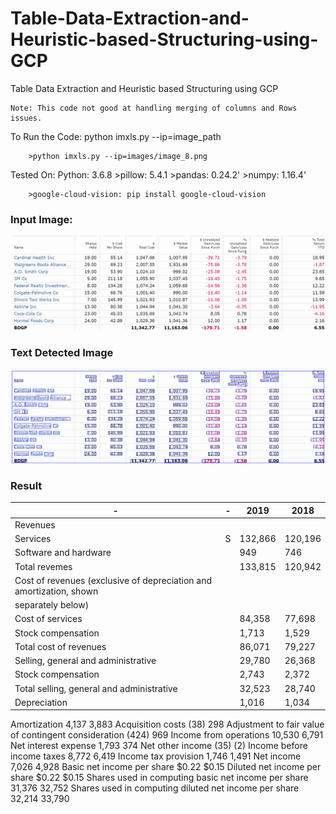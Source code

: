# Table-Data-Extraction-and-Heuristic-based-Structuring-using-GCP
Table Data Extraction and Heuristic based Structuring using GCP

    Note: This code not good at handling merging of columns and Rows issues.


To Run the Code: python imxls.py --ip=image_path
		
		>python imxls.py --ip=images/image_8.png

Tested On:
	Python: 3.6.8 
		>pillow: 5.4.1
		>pandas: 0.24.2'
		>numpy: 	1.16.4'

		>google-cloud-vision: pip install google-cloud-vision 

### Input Image:
![images/image_1.png](images/image_1.png)

### Text Detected Image
![Results/image_1_ocr.png](Results/image_1_ocr.png)

### Result

-|		-|2019|	2018
---| ---| ---| --- 
Revenues|			
Services|	S|	132,866|	120,196
Software and hardware|		|949|	746
Total revemes|		|133,815|	120,942
Cost of revenues (exclusive of depreciation and amortization, shown|
separately below)|
Cost of services|		|84,358|	77,698
Stock compensation|		|1,713|	1,529
Total cost of revenues|		|86,071|	79,227
Selling, general and administrative|		|29,780|	26,368
Stock compensation|		|2,743|	2,372
Total selling, general and administrative|		|32,523|	28,740
Depreciation|		|1,016|	1,034
Amortization		4,137	3,883
Acquisition costs		(38)	298
Adjustment to fair value of contingent consideration		(424)	969
Income from operations		10,530	6,791
Net interest expense		1,793	374
Net other income		(35)	(2)
Income before income taxes		8,772	6,419
Income tax provision		1,746	1,491
Net income		7,026	4,928
Basic net income per share		$0.22	$0.15
Diluted net income per share		$0.22	$0.15
Shares used in computing basic net income per share		31,376	32,752
Shares used in computing diluted net income per share		32,214	33,790
